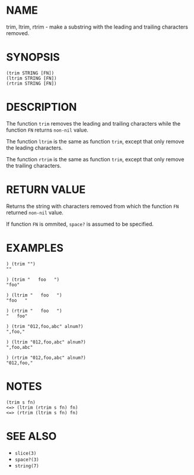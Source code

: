 # NAME
trim, ltrim, rtrim - make a substring with the leading and trailing characters removed.

# SYNOPSIS

    (trim STRING [FN])
    (ltrim STRING [FN])
    (rtrim STRING [FN])

# DESCRIPTION
The function `trim` removes the leading and trailing characters while the function `FN` returns `non-nil` value.

The function `ltrim` is the same as function `trim`, except that only remove the leading characters.

The function `rtrim` is the same as function `trim`, except that only remove the trailing characters.

# RETURN VALUE
Returns the string with characters removed from which the function `FN` returned `non-nil` value.

If function `FN` is ommited, `space?` is assumed to be specified.

# EXAMPLES

    ) (trim "")
    ""
    
    ) (trim "   foo   ")
    "foo"
    
    ) (ltrim "   foo   ")
    "foo   "
    
    ) (rtrim "   foo   ")
    "   foo"

    ) (trim "012,foo,abc" alnum?)
    ",foo,"
    
    ) (ltrim "012,foo,abc" alnum?)
    ",foo,abc"
    
    ) (rtrim "012,foo,abc" alnum?)
    "012,foo,"

# NOTES

    (trim s fn)
    <=> (ltrim (rtrim s fn) fn)
    <=> (rtrim (ltrim s fn) fn)

# SEE ALSO
- `slice(3)`
- `space?(3)`
- `string(7)`
